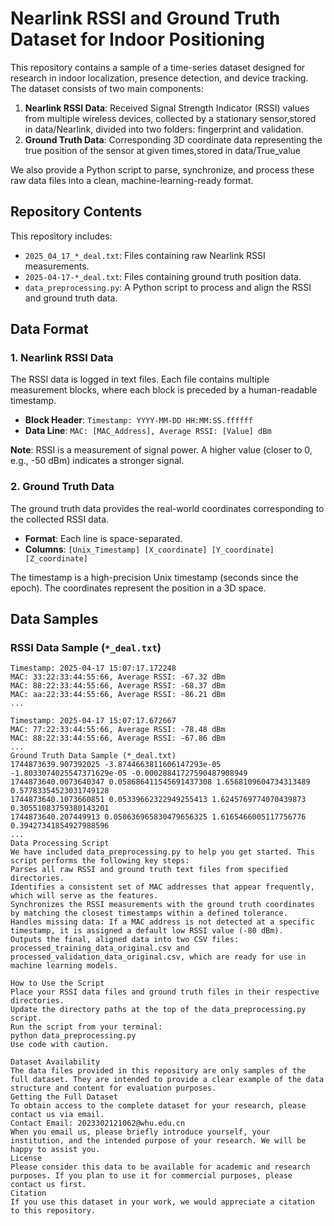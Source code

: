 # Nearlink RSSI and Ground Truth Dataset for Indoor Positioning

This repository contains a sample of a time-series dataset designed for research in indoor localization, presence detection, and device tracking. The dataset consists of two main components:
1.  **Nearlink RSSI Data**: Received Signal Strength Indicator (RSSI) values from multiple wireless devices, collected by a stationary sensor,stored in data/Nearlink, divided into two folders: fingerprint and validation.
2.  **Ground Truth Data**: Corresponding 3D coordinate data representing the true position of the sensor at given times,stored in data/True_value

We also provide a Python script to parse, synchronize, and process these raw data files into a clean, machine-learning-ready format.

## Repository Contents

This repository includes:
*   `2025_04_17_*_deal.txt`:  Files containing raw Nearlink RSSI measurements.
*   `2025-04-17-*_deal.txt`:  Files containing ground truth position data.
*   `data_preprocessing.py`: A Python script to process and align the RSSI and ground truth data.

## Data Format

### 1. Nearlink RSSI Data

The RSSI data is logged in text files. Each file contains multiple measurement blocks, where each block is preceded by a human-readable timestamp.

*   **Block Header**: `Timestamp: YYYY-MM-DD HH:MM:SS.ffffff`
*   **Data Line**: `MAC: [MAC_Address], Average RSSI: [Value] dBm`

**Note**: RSSI is a measurement of signal power. A higher value (closer to 0, e.g., -50 dBm) indicates a stronger signal.

### 2. Ground Truth Data

The ground truth data provides the real-world coordinates corresponding to the collected RSSI data.

*   **Format**: Each line is space-separated.
*   **Columns**: `[Unix_Timestamp] [X_coordinate] [Y_coordinate] [Z_coordinate]`

The timestamp is a high-precision Unix timestamp (seconds since the epoch). The coordinates represent the position in a 3D space.

## Data Samples

### RSSI Data Sample (`*_deal.txt`)
```text
Timestamp: 2025-04-17 15:07:17.172248
MAC: 33:22:33:44:55:66, Average RSSI: -67.32 dBm
MAC: 88:22:33:44:55:66, Average RSSI: -68.37 dBm
MAC: aa:22:33:44:55:66, Average RSSI: -86.21 dBm
...

Timestamp: 2025-04-17 15:07:17.672667
MAC: 77:22:33:44:55:66, Average RSSI: -78.48 dBm
MAC: 88:22:33:44:55:66, Average RSSI: -67.86 dBm
...
Ground Truth Data Sample (*_deal.txt)
1744873639.907392025 -3.8744663811606147293e-05 -1.8033074025547371629e-05 -0.00028841727590487908949
1744873640.0073640347 0.058686411545691437308 1.6568109604734313489 0.57783354523031749128
1744873640.1073660851 0.05339662322949255413 1.6245769774070439873 0.30551083759380143201
1744873640.207449913 0.050636965830479656325 1.6165466005117756776 0.39427341854927988596
...
Data Processing Script
We have included data_preprocessing.py to help you get started. This script performs the following key steps:
Parses all raw RSSI and ground truth text files from specified directories.
Identifies a consistent set of MAC addresses that appear frequently, which will serve as the features.
Synchronizes the RSSI measurements with the ground truth coordinates by matching the closest timestamps within a defined tolerance.
Handles missing data: If a MAC address is not detected at a specific timestamp, it is assigned a default low RSSI value (-80 dBm).
Outputs the final, aligned data into two CSV files: processed_training_data_original.csv and processed_validation_data_original.csv, which are ready for use in machine learning models.

How to Use the Script
Place your RSSI data files and ground truth files in their respective directories.
Update the directory paths at the top of the data_preprocessing.py script.
Run the script from your terminal:
python data_preprocessing.py
Use code with caution.

Dataset Availability
The data files provided in this repository are only samples of the full dataset. They are intended to provide a clear example of the data structure and content for evaluation purposes.
Getting the Full Dataset
To obtain access to the complete dataset for your research, please contact us via email.
Contact Email: 2023302121062@whu.edu.cn
When you email us, please briefly introduce yourself, your institution, and the intended purpose of your research. We will be happy to assist you.
License
Please consider this data to be available for academic and research purposes. If you plan to use it for commercial purposes, please contact us first.
Citation
If you use this dataset in your work, we would appreciate a citation to this repository.
